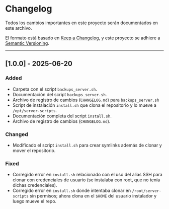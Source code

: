 # Changelog

Todos los cambios importantes en este proyecto serán documentados en este archivo.

El formato está basado en [Keep a Changelog](https://keepachangelog.com/en/1.1.0/),
y este proyecto se adhiere a [Semantic Versioning](https://semver.org/spec/v2.0.0.html).

---

## [1.0.0] - 2025-06-20

### Added
- Carpeta con el script `backups_server.sh`.
- Documentación del script `backups_server.sh`.
- Archivo de registro de cambios (`CHANGELOG.md`) para `backups_server.sh`
- Script de instalación `install.sh` que clona el repositorio y lo mueve a `/opt/server-scripts`.
- Documentación completa del script `install.sh`.
- Archivo de registro de cambios (`CHANGELOG.md`).

### Changed
- Modificado el script `install.sh` para crear symlinks además de clonar y mover el repositorio.

### Fixed
- Corregido error en `install.sh` relacionado con el uso del alias SSH para clonar con credenciales de usuario (se instalaba con root, que no tenía dichas credenciales).
- Corregido error en `install.sh` donde intentaba clonar en `/root/server-scripts` sin permisos; ahora clona en el `$HOME` del usuario instalador y luego mueve el repo.
